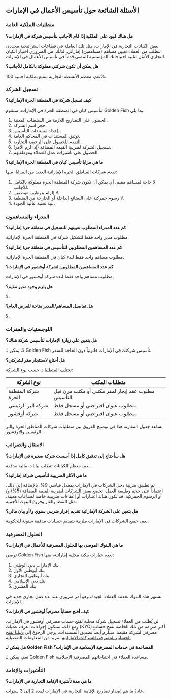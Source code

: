 ## الأسئلة الشائعة حول تأسيس الأعمال في الإمارات

### متطلبات الملكية العامة

**هل هناك قيود على الملكية إذا قام الأجانب بتأسيس شركة في الإمارات؟**

بعض الكيانات التجارية في الإمارات، مثل تلك العاملة في قطاعات استراتيجية محددة، تتطلب من العملاء تعيين مساهم (مساهمين) إماراتي. لذلك، من الضروري اختيار الكيان التجاري الأمثل لتلبية احتياجاتك المؤسسية للمضي قدماً في تأسيس الأعمال في الإمارات.

**هل يمكن أن تكون شركتي مملوكة بالكامل للأجانب؟**

نعم، معظم الأنشطة التجارية تتمتع بملكية أجنبية 100%.

### تسجيل الشركة

**كيف تسجل شركة في المنطقة الحرة الإماراتية؟**

لتأسيس كيان في المنطقة الحرة في الإمارات، ستقوم Golden Fish بما يلي:

1. الحصول على التصاريح اللازمة من السلطات المعنية.
2. حجز اسم الشركة.
3. إعداد مستندات التأسيس.
4. توثيق المستندات في المحاكم العامة.
5. التقدم للحصول على الرخصة التجارية.
6. تسجيل الشركة لضريبة القيمة المضافة (إذا لزم الأمر).
7. الحصول على تأشيرات عمل للعملاء وموظفيهم.

**ما هي مزايا تأسيس كيان في المنطقة الحرة الإماراتية؟**

تقدم شركات المناطق الحرة الإماراتية العديد من المزايا، منها:

1. لا حاجة لمساهم مقيم، أي يمكن أن تكون شركة المنطقة الحرة مملوكة بالكامل للأجانب.
2. لا إلزام بتوظيف موظفين.
3. لا رسوم جمركية على البضائع الداخلة أو الخارجة من المنطقة.
4. بنية تحتية عالية الجودة.

### المدراء والمساهمون

**كم عدد المدراء المطلوب تعيينهم للتسجيل في منطقة حرة إماراتية؟**

مطلوب مدير واحد فقط لتشكيل شركة في المنطقة الحرة الإماراتية.

**كم عدد المساهمين المطلوبين للتأسيس في منطقة حرة إماراتية؟**

مطلوب مساهم واحد فقط لبدء كيان في المنطقة الحرة الإماراتية.

**كم عدد المساهمين المطلوبين لشركة أوفشور في الإمارات؟**

مطلوب مساهم واحد فقط لبدء شركة أوفشور في الإمارات.

**هل يلزم وجود مدير مقيم؟**

لا.

**هل تفاصيل المساهم/المدير متاحة للعرض العام؟**

لا.

### اللوجستيات والمقرات

**هل يتعين علي زيارة الإمارات لتأسيس شركة هناك؟**

لا، يمكن لـ Golden Fish تأسيس شركتك في الإمارات قانونياً دون الحاجة للسفر.

**هل أحتاج لاستئجار مقر لشركتي؟**

تختلف المتطلبات حسب نوع الشركة:

| نوع الشركة | متطلبات المكتب |
| ----------------- | --------------------------------------------------------------------------------------- |
| شركة المنطقة الحرة | مطلوب عقد إيجار لمقر مكتبي أو مكتب مرن قبل التأسيس. |
| شركة البر الرئيسي | مطلوب عنوان افتراضي أو مسجل فقط. |
| شركة أوفشور | مطلوب عنوان افتراضي أو مسجل فقط. |

يساعد جدول المقارنة هذا في توضيح الفروق بين متطلبات شركات المناطق الحرة والبر الرئيسي والأوفشور.

### الامتثال والضرائب

**هل سأحتاج إلى تدقيق كامل إذا أسست شركة صغيرة في الإمارات؟**

نعم، معظم الكيانات تتطلب بيانات مالية مدققة.

**ما هي الآثار الضريبية لتأسيس شركة إماراتية؟**

تم تطبيق ضريبة دخل الشركات في الإمارات بمعدل قياسي 9%. بالإضافة إلى ذلك، اعتماداً على حجم وطبيعة العمل، تخضع بعض الشركات لضريبة القيمة المضافة (5%) و/أو الرسوم الجمركية. قد تكون هناك اعتبارات أو إعفاءات ضريبية خاصة لصناعات معينة، مثل النفط والغاز وفروع البنوك الأجنبية.

**هل يتعين على الشركة الإماراتية تقديم إقرار ضريبي سنوي و/أو بيان مالي؟**

نعم، جميع الشركات في الإمارات ملزمة بتقديم حسابات مدققة سنوية للحكومة.

### الحلول المصرفية

**ما هي البنوك الموصى بها للحلول المصرفية للأعمال في الإمارات؟**

توصي Golden Fish بعدة خيارات بنكية محلية إماراتية، منها:

1. بنك الإمارات دبي الوطني
2. بنك أبوظبي الأول
3. بنك أبوظبي التجاري
4. بنك دبي الإسلامي
5. بنك المشرق

تشتهر هذه البنوك بخدمة العملاء الجيدة، وهو أمر ضروري عند بدء عمل تجاري جديد في الإمارات.

**كيف أفتح حساباً مصرفياً أوفشور في الإمارات؟**

لن يُطلب من العملاء تسجيل شركة محلية لفتح حساب مصرفي أوفشور في الإمارات. ومع ذلك، ستكون إجراءات اعرف عميلك (KYC) أكثر صرامة من تلك الخاصة بفتح حساب مصرفي لشركة مقيمة. سيلزم أيضاً تصديق المستندات. يرجى الرجوع إلى [دليلنا لفتح الحساب المصرفي للشركات الإماراتية](./banking) لمزيد من المعلومات التفصيلية.

**هل يمكن لـ Golden Fish المساعدة في خدمات المصرفية الإسلامية في الإمارات؟**

نعم، يمكن لـ Golden Fish مساعدة العملاء في احتياجاتهم المصرفية الإسلامية.

### التأشيرات والإقامة

**ما هي مدة تأشيرة الإقامة التجارية في الإمارات؟**

عادةً ما يتم إصدار تصاريح الإقامة التجارية في الإمارات لمدة 2 إلى 3 سنوات.